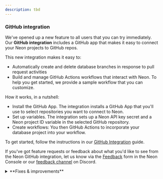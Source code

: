 ```yaml
---
description: tbd
---
```


### GitHub integration

We've opened up a new feature to all users that you can try immediately. Our **GitHub integration** includes a GitHub app that makes it easy to connect your Neon projects to GitHub repos. 

This new integration makes it easy to:
-  Automatically create and delete database branches in response to pull request activities
-  Build and manage GitHub Actions workflows that interact with Neon. To help you get started, we provide a sample workflow that you can customize. 

How it works, in a nutshell:
-  Install the GitHub App. The integration installs a GitHub App that you'll use to select repositories you want to connect to Neon.
-  Set up variables. The integration sets up a Neon API key secret and a Neon project ID variable in the selected GitHub repository.
-  Create workflows: You then GitHub Actions to incorporate your database project into your workflow.

To get started, follow the instructions in our [GitHub Integration](/docs/guides/neon-github-integration) guide.

If you've got feature requests or feedback about what you'd like to see from the Neon GitHub integration, let us know via the [Feedback](https://console.neon.tech/app/projects?modal=feedback) form in the Neon Console or our [feedback channel](https://discord.com/channels/1176467419317940276/1176788564890112042) on Discord.


<details>
<summary>**Fixes & improvements**</summary>

- [TBD: Update LR guides if FF is enabled] A new **Logical replication** page is now available under **Settings** in the Neon Console. This is where you can enable logical replication for your Neon project. Neon's logical replication feature lets you stream data from Neon to external data platforms and services. For more, see [Get started with logical replication](/docs/guides/logical-replication-guide). 
- [TBD: Add Delete account docs] Neon account deletion is now self-serve via a **Delete account** page under **Account settings**.
- For Neon [Free Plan](/docs/introduction/plans#free-plan) users, we've added banners that appear at the top of the Neon Console to let you know when you've reached 80%, 95%, and 100% of your compute allowance for the current billing period.
- Resolved a problem with the [Neon Vercel Integration](/docs/guides/vercel) where enabling [automatic branch deletion](/docs/guides/vercel#automatic-deletion) resulted in the unintended removal of a preview branch after the branch was renamed via the Neon Console. Please be aware that renaming preview branches created by the Neon Vercel Integration before this release could still result in automatic deletion if that feature is enabled.
- For Neon [Free Plan](/docs/introduction/plans#free-plan) users, we've added **Data transfer** to the **Billing** page in the Neon Console so that you can easily monitor all of your plan allowances in one place. Data transfer is the total volume of data transferred out of Neon (also referred to as "egress") during a given billing period. Neon does not charge for data transfer, but to 5 GB per month on the Free Plan. For more, see [Data transfer](/docs/introduction/usage-metrics#data-transfer).
- We've updated the Drizzle Studio version that powers the **Tables** page in the Neon Console. Among other updates, this new version of Drizzle Studio brings the following improvements:
    - Support for materialized views
    - Improved filtering behavior (filtering now occurs when you click **Apply**)
    - The ability to paste a value into a cell without double-clicking
    - Improved styling
    - Support for deletes and updates for tables without a primary key. If there is no primary key, a unique constraint is required. A NULL check is performed if a unique constraint is nullable.
- For Neon [Free Plan](/docs/introduction/plans#free-plan) users, we've updated the **Resources remaining widget** on the Project Dashboard. The **Compute time since** metric has been renamed to **Branch compute time**. This metric shows the number of compute hours remaining for branch computes in the current billing period. Neon Free Plan offers an allowance of 5 compute hours per month on branch computes in addition to 24/7 availability for the default branch compute.
- We've added a warning to the **Settings** &#8594; **Storage** page that appears when you select a history retention period greater than 1 day. Your project's history is a log of changes (inserts, updates, and deletes). It enables features like point-in-time restore and time travel connections. However, it can also increase your project's storage, depending on the amount of data changes and how much history you keep. For more, see [Storage](/docs/introduction/usage-metrics#storage).
</details>
